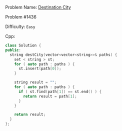 Problem Name: [Destination City](https://leetcode.com/problems/destination-city/)

Problem #1436

Difficulty: `Easy`

Cpp:

```cpp
class Solution {
public:
  string destCity(vector<vector<string>>& paths) {
    set < string > st;
    for ( auto path : paths ) {
      st.insert(path[0]);
    }

    string result = "";
    for ( auto path : paths ) {
      if ( st.find(path[1]) == st.end() ) {
        return result = path[1];
      }
    }

    return result;
  }
};
```
